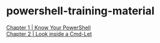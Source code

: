 # powershell-training-material

[Chapter 1 | Know Your PowerShell](chapter-1.md)   
[Chapter 2 | Look inside a Cmd-Let](chapter-2.md)  
